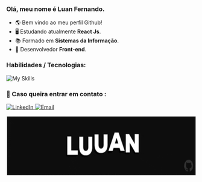 ### Olá, meu nome é Luan Fernando.
- 🌎 Bem vindo ao meu perfil Github!
- 🖥️ Estudando atualmente <strong>React Js</strong>.
- 📚 Formado em <strong>Sistemas da Informação</strong>.
- 💼 Desenvolvedor <strong>Front-end</strong>.

### Habilidades / Tecnologias: 
![My Skills](https://skillicons.dev/icons?i=html,css,js,ts,git,scss,react,tailwind,figma)

### 💌 Caso queira entrar em contato : 

<p align="left">

 <a href="https://www.linkedin.com/in/luan-fernando/" target="_blank">
  <img src="https://img.shields.io/badge/-Linkedin-6610F2?style=for-the-badge&logo=Linkedin&logoColor=FFFFFF&" alt="LinkedIn">
 </a>

 <a href="mailto:luanfernando118@gmail.com" target="_blank">
  <img src="https://img.shields.io/badge/-Email-6610F2?style=for-the-badge&logo=Gmail&logoColor=FFFFFF&" alt="Email">
 </a>

</p>

 <img src="Luuan.gif" height="160px"/> 
